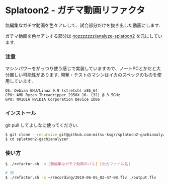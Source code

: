 Splatoon2 - ガチマ動画リファクタ
=============================

無編集なガチマ動画を色々アレして、試合部分だけを抜き出した動画にします.

ガチマ動画を色々アレする部分は [nozzzzzzz/analyze-splatoon2](https://github.com/nozzzzzzz/analyze-splatoon2) を元にしています.

### 注意
マシンパワーをがっつり使う感じで実装していますので、ノートPCとかだと大分厳しい可能性があります.
開発・テストのマシンはイカのスペックのものを使用しています.

```
OS: Debian GNU/Linux 9.9 (stretch) x86_64
CPU: AMD Ryzen Threadripper 2950X 16- (32) @ 3.5GHz 
GPU: NVIDIA NVIDIA Corporation Device 1b06 
```

### インストール
git pull してよしなに使ってください.
```sh
$ git clone --recursive git@github.com:mitsu-ksgr/splatoon2-gachianalyzer.git
$ cd splatoon2-gachianalyzer
```

### 使い方
```sh
$ ./refactor.sh -b [無編集なガチマ動画のパス] [出力ファイル名]

# 例
$ ./refactor.sh -b ~/recording/2019-06-05_02-47-08.flv ./output.flv
```
